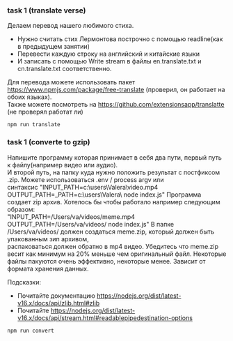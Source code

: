 ### task 1 (translate verse)

Делаем перевод нашего любимого стиха.

- Нужно считать стих Лермонтова построчно с помощью readline(как в предыдущем занятии)
- Перевести каждую строку на английский и китайские языки
- И записать с помощью Write stream в файлы en.translate.txt и cn.translate.txt соответственно.

Для перевода можете использовать пакет https://www.npmjs.com/package/free-translate (проверил, он работает на обоих языках).  
Также можете посмотреть на https://github.com/extensionsapp/translatte (не проверял работат ли)

```
npm run translate

```

### task 1 (converte to gzip)

Напишите программу которая принимает в себя два пути, первый путь к файлу(например видео или аудио).  
И второй путь, на папку куда нужно положить результат с постфиксом .zip.
Можете использоваться .env / process argv или  
синтаксис "INPUT_PATH=c:\\users\Valera\video.mp4 OUTPUT_PATH=\_PATH=c:\\users\Valera\ node index.js"
Программа создает zip архив.
Хотелось бы чтобы работало например следующим образом:  
"INPUT_PATH=/Users/va/videos/meme.mp4 OUTPUT_PATH=/Users/va/videos/ node index.js"
В папке /Users/va/videos/ должен создаться meme.zip, который должен быть упакованным зип архивом,  
распаковаться должен обратно в mp4 видео.
Убедитесь что meme.zip весит как минимум на 20% меньше чем оригинальный файл.
Некоторые файлы пакуются очень эффективно, некоторые менее. Зависит от формата хранения данных.

Подсказки:

- Почитайте документацию https://nodejs.org/dist/latest-v16.x/docs/api/zlib.html#zlib
- Почитайте https://nodejs.org/dist/latest-v16.x/docs/api/stream.html#readablepipedestination-options

```
npm run convert

```

